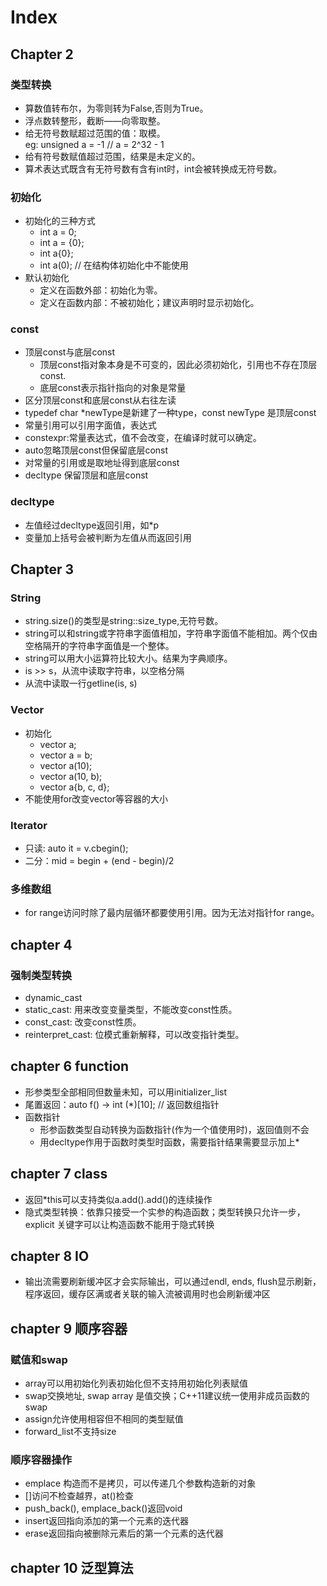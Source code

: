 # Index

## Chapter 2
### 类型转换
- 算数值转布尔，为零则转为False,否则为True。
- 浮点数转整形，截断——向零取整。
- 给无符号数赋超过范围的值：取模。  
    eg: unsigned a = -1 // a = 2^32 - 1
- 给有符号数赋值超过范围，结果是未定义的。
- 算术表达式既含有无符号数有含有int时，int会被转换成无符号数。
### 初始化
- 初始化的三种方式
    - int a = 0;
    - int a = {0};
    - int a{0};
    - int a(0); // 在结构体初始化中不能使用
- 默认初始化
    - 定义在函数外部：初始化为零。
    - 定义在函数内部：不被初始化；建议声明时显示初始化。
### const
- 顶层const与底层const
    - 顶层const指对象本身是不可变的，因此必须初始化，引用也不存在顶层const.
    - 底层const表示指针指向的对象是常量
- 区分顶层const和底层const从右往左读
- typedef char *newType是新建了一种type，const newType 是顶层const
- 常量引用可以引用字面值，表达式
- constexpr:常量表达式，值不会改变，在编译时就可以确定。
- auto忽略顶层const但保留底层const
- 对常量的引用或是取地址得到底层const
- decltype 保留顶层和底层const
### decltype
- 左值经过decltype返回引用，如*p
- 变量加上括号会被判断为左值从而返回引用

## Chapter 3
### String
- string.size()的类型是string::size_type,无符号数。
- string可以和string或字符串字面值相加，字符串字面值不能相加。两个仅由空格隔开的字符串字面值是一个整体。
- string可以用大小运算符比较大小。结果为字典顺序。
- is >> s，从流中读取字符串，以空格分隔
- 从流中读取一行getline(is, s)
### Vector
- 初始化
    - vector<T> a;
    - vector<T> a = b;
    - vector<T> a(10);
    - vector<T> a(10, b);
    - vector<T> a{b, c, d};
- 不能使用for改变vector等容器的大小
### Iterator
- 只读: auto it = v.cbegin();
- 二分：mid = begin + (end - begin)/2
### 多维数组
- for range访问时除了最内层循环都要使用引用。因为无法对指针for range。
## chapter 4
### 强制类型转换
- dynamic_cast
- static_cast: 用来改变变量类型，不能改变const性质。
- const_cast: 改变const性质。
- reinterpret_cast: 位模式重新解释，可以改变指针类型。
## chapter 6 function
- 形参类型全部相同但数量未知，可以用initializer_list<T>
- 尾置返回：auto f() -> int (*)[10]; // 返回数组指针
- 函数指针
    - 形参函数类型自动转换为函数指针(作为一个值使用时)，返回值则不会
    - 用decltype作用于函数时类型时函数，需要指针结果需要显示加上*
## chapter 7 class
- 返回*this可以支持类似a.add().add()的连续操作
- 隐式类型转换：依靠只接受一个实参的构造函数；类型转换只允许一步，explicit 关键字可以让构造函数不能用于隐式转换
## chapter 8 IO
- 输出流需要刷新缓冲区才会实际输出，可以通过endl, ends, flush显示刷新，程序返回，缓存区满或者关联的输入流被调用时也会刷新缓冲区
## chapter 9 顺序容器
### 赋值和swap
- array可以用初始化列表初始化但不支持用初始化列表赋值
- swap交换地址, swap array 是值交换；C++11建议统一使用非成员函数的swap
- assign允许使用相容但不相同的类型赋值
- forward_list不支持size
### 顺序容器操作
- emplace 构造而不是拷贝，可以传递几个参数构造新的对象
- []访问不检查越界，at()检查
- push_back(), emplace_back()返回void
- insert返回指向添加的第一个元素的迭代器
- erase返回指向被删除元素后的第一个元素的迭代器
## chapter 10 泛型算法
